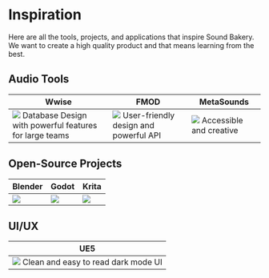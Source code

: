 # Inspiration

Here are all the tools, projects, and applications that inspire Sound Bakery. We want to create a high quality product and that means learning from the best.

## Audio Tools

| Wwise | FMOD | MetaSounds |
| ----- | ---- | ---------- |
| ![](https://info.audiokinetic.com/hubfs/Blog_Images/2018.1/1-image2018-5-24_11-53-34.png) Database Design with powerful features for large teams | ![](https://d26jga8jjsa591.cloudfront.net/web/feature-fullscreen-event-editor.jpg) User-friendly design and powerful API | ![](https://cdn2.unrealengine.com/share-img-ue5-early-access-livestream-metasounds-1200x630-990cb66b84cf.jpg) Accessible and creative |

## Open-Source Projects

| Blender | Godot | Krita |
| ------- | ----- | ----- |
| ![](https://www.blender.org/wp-content/uploads/2019/07/blender_render-1280x720.jpg?x12104) | ![](https://upload.wikimedia.org/wikipedia/commons/e/e3/Godot3.4.png) | ![](https://krita.org/images/pages/application-screenshot.webp) |

## UI/UX

| UE5 |
| --- |
| ![](https://d1iv7db44yhgxn.cloudfront.net/documentation/images/09581220-3827-44c9-8290-c9d09d95ec4b/01-level-editor-windows.png) Clean and easy to read dark mode UI |
